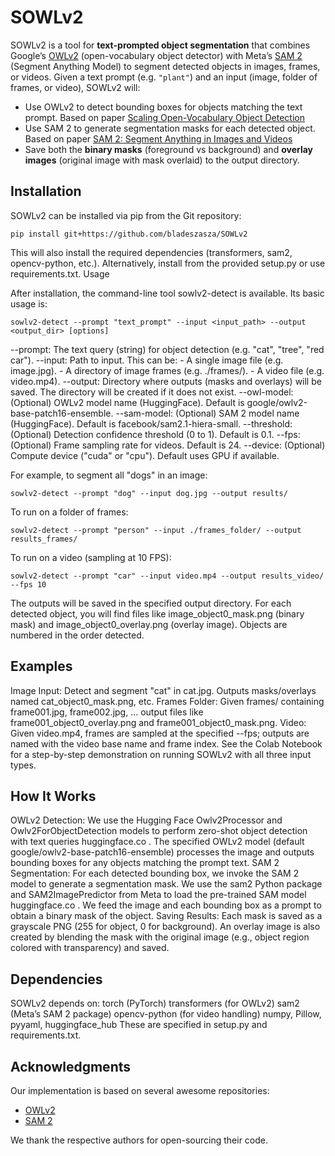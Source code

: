 # SOWLv2

SOWLv2 is a tool for **text-prompted object segmentation** that combines Google’s [OWLv2](https://huggingface.co/docs/transformers/en/model_doc/owlv2) (open-vocabulary object detector) with Meta’s [SAM 2](https://github.com/facebookresearch/sam2) (Segment Anything Model) to segment detected objects in images, frames, or videos. Given a text prompt (e.g. `"plant"`) and an input (image, folder of frames, or video), SOWLv2 will:

- Use OWLv2 to detect bounding boxes for objects matching the text prompt. Based on paper [Scaling Open-Vocabulary Object Detection](https://arxiv.org/abs/2306.09683)
- Use SAM 2 to generate segmentation masks for each detected object. Based on paper [SAM 2: Segment Anything in Images and Videos](https://arxiv.org/abs/2408.00714)
- Save both the **binary masks** (foreground vs background) and **overlay images** (original image with mask overlaid) to the output directory.

## Installation

SOWLv2 can be installed via pip from the Git repository:

```
pip install git+https://github.com/bladeszasza/SOWLv2
```

This will also install the required dependencies (transformers, sam2, opencv-python, etc.). Alternatively, install from the provided setup.py or use requirements.txt.
Usage

After installation, the command-line tool sowlv2-detect is available. Its basic usage is:

```
sowlv2-detect --prompt "text_prompt" --input <input_path> --output <output_dir> [options]
```

--prompt: The text query (string) for object detection (e.g. "cat", "tree", "red car").
--input: Path to input. This can be:
    - A single image file (e.g. image.jpg).
    - A directory of image frames (e.g. ./frames/).
    - A video file (e.g. video.mp4).
--output: Directory where outputs (masks and overlays) will be saved. The directory will be created if it does not exist.
--owl-model: (Optional) OWLv2 model name (HuggingFace). Default is google/owlv2-base-patch16-ensemble.
--sam-model: (Optional) SAM 2 model name (HuggingFace). Default is facebook/sam2.1-hiera-small.
--threshold: (Optional) Detection confidence threshold (0 to 1). Default is 0.1.
--fps: (Optional) Frame sampling rate for videos. Default is 24.
--device: (Optional) Compute device ("cuda" or "cpu"). Default uses GPU if available.

For example, to segment all "dogs" in an image:
```
sowlv2-detect --prompt "dog" --input dog.jpg --output results/
```

To run on a folder of frames:

```
sowlv2-detect --prompt "person" --input ./frames_folder/ --output results_frames/
```

To run on a video (sampling at 10 FPS):

```
sowlv2-detect --prompt "car" --input video.mp4 --output results_video/ --fps 10
```

The outputs will be saved in the specified output directory. For each detected object, you will find files like image_object0_mask.png (binary mask) and image_object0_overlay.png (overlay image). Objects are numbered in the order detected.

## Examples

Image Input: Detect and segment "cat" in cat.jpg. Outputs masks/overlays named cat_object0_mask.png, etc.
Frames Folder: Given frames/ containing frame001.jpg, frame002.jpg, ... output files like frame001_object0_overlay.png and frame001_object0_mask.png.
Video: Given video.mp4, frames are sampled at the specified --fps; outputs are named with the video base name and frame index.
See the Colab Notebook for a step-by-step demonstration on running SOWLv2 with all three input types.

## How It Works

OWLv2 Detection: We use the Hugging Face Owlv2Processor and Owlv2ForObjectDetection models to perform zero-shot object detection with text queries
huggingface.co
. The specified OWLv2 model (default google/owlv2-base-patch16-ensemble) processes the image and outputs bounding boxes for any objects matching the prompt text.
SAM 2 Segmentation: For each detected bounding box, we invoke the SAM 2 model to generate a segmentation mask. We use the sam2 Python package and SAM2ImagePredictor from Meta to load the pre-trained SAM model
huggingface.co
. We feed the image and each bounding box as a prompt to obtain a binary mask of the object.
Saving Results: Each mask is saved as a grayscale PNG (255 for object, 0 for background). An overlay image is also created by blending the mask with the original image (e.g., object region colored with transparency) and saved.

## Dependencies

SOWLv2 depends on:
torch (PyTorch)
transformers (for OWLv2)
sam2 (Meta’s SAM 2 package)
opencv-python (for video handling)
numpy, Pillow, pyyaml, huggingface_hub
These are specified in setup.py and requirements.txt.

## Acknowledgments

Our implementation is based on several awesome repositories:

- [OWLv2](https://huggingface.co/docs/transformers/en/model_doc/owlv2) 
- [SAM 2](https://github.com/facebookresearch/sam2)

We thank the respective authors for open-sourcing their code.

